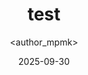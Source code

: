 ---
title: test
date: 2025-09-30
categories: [7-Productivity, 2Pro-Running]
tags: [Productivity]
author: <author_mpmk>
---